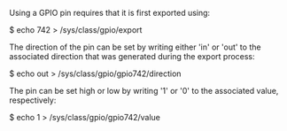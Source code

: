 Using a GPIO pin requires that it is first exported using:

$ echo 742 > /sys/class/gpio/export

The direction of the pin can be set by writing either 'in' or 'out' to the associated direction that was generated during the export process:

$ echo out > /sys/class/gpio/gpio742/direction

The pin can be set high or low by writing '1' or '0' to the associated value, respectively:

$ echo 1 > /sys/class/gpio/gpio742/value
